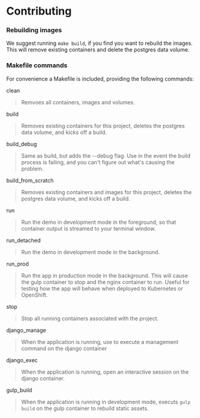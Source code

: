 # Contributing 

### Rebuilding images

We suggest running `make build`, if you find you want to rebuild the images. This will remove existing containers and delete the postgres data volume.

### Makefile commands

For convenience a Makefile is included, providing the following commands:

clean
> Remvoes all containers, images and volumes.

build
> Removes existing containers for this project, deletes the postgres data volume, and kicks off a build.

build_debug
> Same as build, but adds the --debug flag. Use in the event the build process is failing, and you can't figure out what's causing the problem.

build_from_scratch
> Removes existing containers and images for this project, deletes the postgres data volume, and kicks off a build. 

run
> Run the demo in development mode in the foreground, so that container output is streamed to your terminal window.

run_detached
> Run the demo in development mode in the background.

run_prod
> Run the app in production mode in the background. This will cause the gulp container to stop and the nginx container to run. Useful for testing how the app will behave when deployed to Kubernetes or OpenShift.

stop
> Stop all running containers associated with the project.

django_manage
> When the application is running, use to execute a management command on the django container

django_exec
> When the application is running, open an interactive session on the django container.

gulp_build
> When the application is running in development mode, executs `gulp build` on the gulp container to rebuild static assets.

